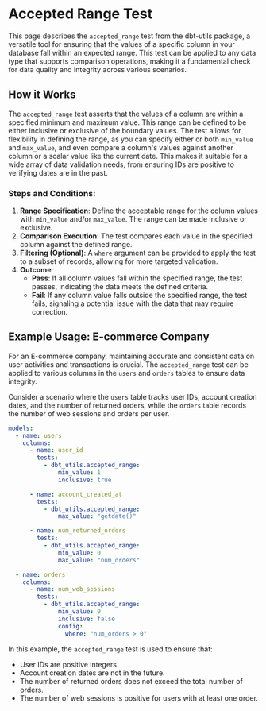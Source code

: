 # Accepted Range Test

This page describes the `accepted_range` test from the dbt-utils package, a versatile tool for ensuring that the values of a specific column in your database fall within an expected range. This test can be applied to any data type that supports comparison operations, making it a fundamental check for data quality and integrity across various scenarios.

## How it Works

The `accepted_range` test asserts that the values of a column are within a specified minimum and maximum value. This range can be defined to be either inclusive or exclusive of the boundary values. The test allows for flexibility in defining the range, as you can specify either or both `min_value` and `max_value`, and even compare a column's values against another column or a scalar value like the current date. This makes it suitable for a wide array of data validation needs, from ensuring IDs are positive to verifying dates are in the past.

### Steps and Conditions:

1. **Range Specification**: Define the acceptable range for the column values with `min_value` and/or `max_value`. The range can be made inclusive or exclusive.
2. **Comparison Execution**: The test compares each value in the specified column against the defined range.
3. **Filtering (Optional)**: A `where` argument can be provided to apply the test to a subset of records, allowing for more targeted validation.
4. **Outcome**:
   - **Pass**: If all column values fall within the specified range, the test passes, indicating the data meets the defined criteria.
   - **Fail**: If any column value falls outside the specified range, the test fails, signaling a potential issue with the data that may require correction.

## Example Usage: E-commerce Company

For an E-commerce company, maintaining accurate and consistent data on user activities and transactions is crucial. The `accepted_range` test can be applied to various columns in the `users` and `orders` tables to ensure data integrity.

Consider a scenario where the `users` table tracks user IDs, account creation dates, and the number of returned orders, while the `orders` table records the number of web sessions and orders per user.

```yaml
models:
  - name: users
    columns:
      - name: user_id
        tests:
          - dbt_utils.accepted_range:
              min_value: 1
              inclusive: true

      - name: account_created_at
        tests:
          - dbt_utils.accepted_range:
              max_value: "getdate()"

      - name: num_returned_orders
        tests:
          - dbt_utils.accepted_range:
              min_value: 0
              max_value: "num_orders"

  - name: orders
    columns:
      - name: num_web_sessions
        tests:
          - dbt_utils.accepted_range:
              min_value: 0
              inclusive: false
              config:
                where: "num_orders > 0"
```

In this example, the `accepted_range` test is used to ensure that:
- User IDs are positive integers.
- Account creation dates are not in the future.
- The number of returned orders does not exceed the total number of orders.
- The number of web sessions is positive for users with at least one order.